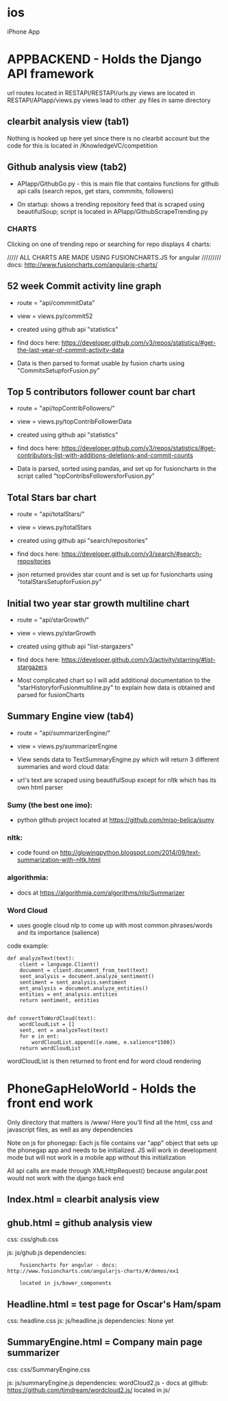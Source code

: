 # ios
iPhone App

APPBACKEND - Holds the Django API framework
======================================================================================

  url routes located in RESTAPI/RESTAPI/urls.py
  views are located in RESTAPI/APIapp/views.py
  views lead to other .py files in same directory


clearbit analysis view (tab1)
----------------------------
Nothing is hooked up here yet since there is no clearbit account but the code for this is located in /KnowledgeVC/competition


Github analysis view (tab2)
----------------------------
* APIapp/GithubGo.py - this is main file that contains functions for github api calls (search repos, get stars, commmits, followers)


* On startup: shows a trending repository feed that is scraped using beautifulSoup;
    script is located in APIapp/GithubScrapeTrending.py


### CHARTS



Clicking on one of trending repo or searching for repo displays 4 charts:


///// ALL CHARTS ARE MADE USING FUSIONCHARTS.JS for angular /////////
docs: http://www.fusioncharts.com/angularjs-charts/

52 week Commit activity line graph
----------------------------------
* route = "api/commmitData"

* view = views.py/commit52

* created using github api "statistics"

* find docs here: https://developer.github.com/v3/repos/statistics/#get-the-last-year-of-commit-activity-data

* Data is then parsed to format usable by fusion charts using "CommitsSetupforFusion.py"

Top 5 contributors follower count bar chart
-------------------------------------------
* route = "api/topContribFollowers/"

* view = views.py/topContribFollowerData

* created using github api "statistics"

* find docs here: https://developer.github.com/v3/repos/statistics/#get-contributors-list-with-additions-deletions-and-commit-counts

* Data is parsed, sorted using pandas, and set up for fusioncharts in the script called "topContribsFollowersforFusion.py"

Total Stars bar chart
---------------------
* route = "api/totalStars/"

* view = views.py/totalStars

* created using github api "search/repositories"

* find docs here: https://developer.github.com/v3/search/#search-repositories

* json returned provides star count and is set up for fusioncharts using "totalStarsSetupforFusion.py"

Initial two year star growth multiline chart
--------------------------------------------
* route = "api/starGrowth/"

* view = views.py/starGrowth

* created using github api "list-stargazers"

* find docs here: https://developer.github.com/v3/activity/starring/#list-stargazers

* Most complicated chart so I will add additional documentation to the "starHistoryforFusionmultiline.py"
to explain how data is obtained and parsed for fusionCharts



Summary Engine view (tab4)
--------------------------

* route = "api/summarizerEngine/"

* view = views.py/summarizerEngine

* View sends data to TextSummaryEngine.py which will return 3 different summaries and word cloud data:

* url's text are scraped using beautifulSoup except for nltk which has its own html parser

### Sumy (the best one imo):

* python github project located at https://github.com/miso-belica/sumy


### nltk:

* code found on http://glowingpython.blogspot.com/2014/09/text-summarization-with-nltk.html


### algorithmia:

* docs at https://algorithmia.com/algorithms/nlp/Summarizer

### Word Cloud

* uses google cloud nlp to come up with most common phrases/words and its importance (salience)

code example:

    def analyzeText(text):
        client = language.Client()
        document = client.document_from_text(text)
        sent_analysis = document.analyze_sentiment()
        sentiment = sent_analysis.sentiment
        ent_analysis = document.analyze_entities()
        entities = ent_analysis.entities
        return sentiment, entities


    def convertToWordCloud(text):
        wordCloudList = []
        sent, ent = analyzeText(text)
        for e in ent:
            wordCloudList.append([e.name, e.salience*1500])
        return wordCloudList


wordCloudList is then returned to front end for word cloud rendering




PhoneGapHeloWorld - Holds the front end work
======================================================================================

Only directory that matters is /www/
Here you'll find all the html, css and javascript files, as well as any dependencies

Note on js for phonegap:
Each js file contains var "app" object that sets up the phonegap app and needs to be initialized.  JS will work
in development mode but will not work in a mobile app without this initialization

All api calls are made through XMLHttpRequest() because angular.post would not work with the django back end




Index.html = clearbit analysis view
-----------------------------------



ghub.html = github analysis view
--------------------------------

css: css/ghub.css

js: js/ghub.js
   dependencies:

        fusioncharts for angular - docs: http://www.fusioncharts.com/angularjs-charts/#/demos/ex1

        located in js/bower_components




Headline.html = test page for Oscar's Ham/spam
----------------------------------------------
css: headline.css
js: js/headline.js
    dependencies: None yet


SummaryEngine.html = Company main page summarizer
-------------------------------------------------
css: css/SummaryEngine.css

js: js/summaryEngine.js
    dependencies:
        wordCloud2.js - docs at github: https://github.com/timdream/wordcloud2.js/
        located in js/











